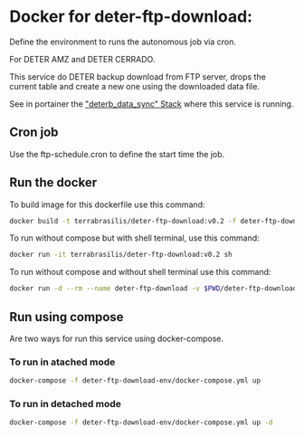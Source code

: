 # Docker for deter-ftp-download:

Define the environment to runs the autonomous job via cron.

For DETER AMZ and DETER CERRADO.

This service do DETER backup download from FTP server, drops the current table and create a new one using the downloaded data file.

See in portainer the ["deterb_data_sync" Stack](http://terrabrasilis.dpi.inpe.br/portainer/#/stacks/deterb_data_sync?id=19&type=1&external=false) where this service is running.

## Cron job

Use the ftp-schedule.cron to define the start time the job.

## Run the docker

To build image for this dockerfile use this command:

```bash
docker build -t terrabrasilis/deter-ftp-download:v0.2 -f deter-ftp-download-env/Dockerfile .
```

To run without compose but with shell terminal, use this command:

```bash
docker run -it terrabrasilis/deter-ftp-download:v0.2 sh
```


To run without compose and without shell terminal use this command:

```bash
docker run -d --rm --name deter-ftp-download -v $PWD/deter-ftp-download/data:/usr/local/data terrabrasilis/deter-ftp-download:v0.2
```

## Run using compose

Are two ways for run this service using docker-compose.

### To run in atached mode

```bash
docker-compose -f deter-ftp-download-env/docker-compose.yml up
```

### To run in detached mode

```bash
docker-compose -f deter-ftp-download-env/docker-compose.yml up -d
```